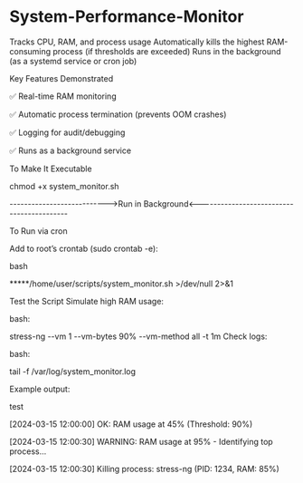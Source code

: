 # System-Performance-Monitor
Tracks CPU, RAM, and process usage  Automatically kills the highest RAM-consuming process (if thresholds are exceeded)  Runs in the background (as a systemd service or cron job)

 Key Features Demonstrated 
 
✅ Real-time RAM monitoring

✅ Automatic process termination (prevents OOM crashes)

✅ Logging for audit/debugging

✅ Runs as a background service

To Make It Executable

chmod +x system_monitor.sh

--------------------------->Run in Background<------------------------------------------ 

To Run via cron

Add to root’s crontab (sudo crontab -e):

bash

*****/home/user/scripts/system_monitor.sh >/dev/null 2>&1                     

Test the Script
Simulate high RAM usage:

bash:

stress-ng --vm 1 --vm-bytes 90% --vm-method all -t 1m
Check logs:

bash:

tail -f /var/log/system_monitor.log

Example output:

test

[2024-03-15 12:00:00] OK: RAM usage at 45% (Threshold: 90%)

[2024-03-15 12:00:30] WARNING: RAM usage at 95% - Identifying top process...

[2024-03-15 12:00:30] Killing process: stress-ng (PID: 1234, RAM: 85%)
